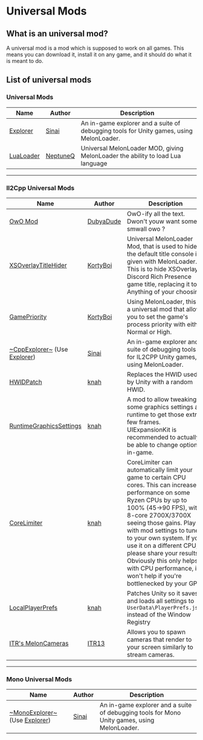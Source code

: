 # Universal Mods

## What is an universal mod?

A universal mod is a mod which is supposed to work on all games. This means you can download it, install it on any game, and it should do what it is meant to do.

## List of universal mods

### Universal Mods

| Name                                                        | Author                                  | Description                                                                            |
| ----------------------------------------------------------- | --------------------------------------- | -------------------------------------------------------------------------------------- |
| [Explorer](https://github.com/sinai-dev/Explorer/releases)  | [Sinai](https://github.com/sinai-dev)   | An in-game explorer and a suite of debugging tools for Unity games, using MelonLoader. |  |  |
| [LuaLoader](https://github.com/NeptuneQ/LuaLoader/releases) | [NeptuneQ](https://github.com/NeptuneQ) | Universal MelonLoader MOD, giving MelonLoader the ability to load Lua language         |  |  |

<hr>

### Il2Cpp Universal Mods

| Name | Author | Description |
| - | - | - |
| [OwO Mod](https://github.com/DubyaDude/OwO-Mod/releases) | [DubyaDude](https://github.com/DubyaDude) | OwO-ify all the text. Dwon't youw want some smwall owo ? |
| [XSOverlayTitleHider](https://github.com/KortyBoi/XSOverlayTitleHider/releases) | [KortyBoi](https://github.com/KortyBoi) | Universal MelonLoader Mod, that is used to hide the default title console is given with MelonLoader. This is to hide XSOverlay's Discord Rich Presence game title, replacing it to Anything of your choosing. |
| [GamePriority](https://github.com/KortyBoi/GamePriority/releases) | [KortyBoi](https://github.com/KortyBoi) | Using MelonLoader, this is a universal mod that allows you to set the game's process priority with either Normal or High. |
| [~CppExplorer~](https://github.com/sinai-dev/CppExplorer/releases) (Use [Explorer](#universal-mods)) | [Sinai](https://github.com/sinai-dev) | An in-game explorer and a suite of debugging tools for IL2CPP Unity games, using MelonLoader. |
| [HWIDPatch](https://github.com/knah/VRCMods/releases/tag/hwid-1.0) | [knah](https://github.com/knah) | Replaces the HWID used by Unity with a random HWID. |
| [RuntimeGraphicsSettings](https://github.com/knah/VRCMods/releases) | [knah](https://github.com/knah) | A mod to allow tweaking some graphics settings at runtime to get those extra few frames. UIExpansionKit is recommended to actually be able to change options in-game. |
| [CoreLimiter](https://github.com/knah/VRCMods/releases/tag/cl-1.0) | [knah](https://github.com/knah) | CoreLimiter can automatically limit your game to certain CPU cores. This can increase performance on some Ryzen CPUs by up to 100% (45→90 FPS), with 8-core 2700X/3700X seeing those gains. Play with mod settings to tune it to your own system. If you use it on a different CPU, please share your results! Obviously this only helps with CPU performance, it won't help if you're bottlenecked by your GPU. |
| [LocalPlayerPrefs](https://github.com/knah/VRCMods/releases/tag/updates-2020-09-21) | [knah](https://github.com/knah) | Patches Unity so it saves and loads all settings to `UserData\PlayerPrefs.json` instead of the Window Registry |
| [ITR's MelonCameras](https://github.com/ITR13/ITR-sMelonCameras/releases) | [ITR13](https://github.com/ITR13) | Allows you to spawn cameras that render to your screen similarly to stream cameras. 

<hr>

### Mono Universal Mods

| Name                                                                                                   | Author                                | Description                                                                                 |
| ------------------------------------------------------------------------------------------------------ | ------------------------------------- | ------------------------------------------------------------------------------------------- |
| [~MonoExplorer~](https://github.com/sinai-dev/MonoExplorer/releases) (Use [Explorer](#universal-mods)) | [Sinai](https://github.com/sinai-dev) | An in-game explorer and a suite of debugging tools for Mono Unity games, using MelonLoader. |
